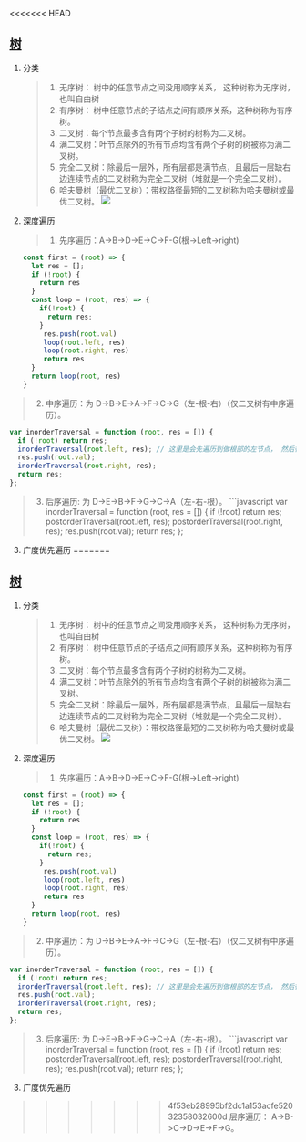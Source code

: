 <<<<<<< HEAD
## [树](https://mp.weixin.qq.com/s/pQ-YcY0KBezLNMPSMCoAmg)
1. 分类
   > 1. 无序树： 树中的任意节点之间没用顺序关系， 这种树称为无序树，也叫自由树
   > 2. 有序树： 树中任意节点的子结点之间有顺序关系，这种树称为有序树。
   > 3. 二叉树：每个节点最多含有两个子树的树称为二叉树。
   > 4. 满二叉树：叶节点除外的所有节点均含有两个子树的树被称为满二叉树。
   > 5. 完全二叉树：除最后一层外，所有层都是满节点，且最后一层缺右边连续节点的二叉树称为完全二叉树（堆就是一个完全二叉树）。
   > 6. 哈夫曼树（最优二叉树）：带权路径最短的二叉树称为哈夫曼树或最优二叉树。
![](https://mmbiz.qpic.cn/mmbiz_png/ndgH50E7pIoAvJlib4f4lvae67jul6t2Djpvxzps2lGoVk0IA4bFFQ1OCal46LnHuRMsu7Dvw7e1WzYkZyl0gtA/640?wx_fmt=png&wxfrom=5&wx_lazy=1&wx_co=1)
2. 深度遍历
   > 1. 先序遍历：A->B->D->E->C->F-G(根->Left->right)
   ```javascript
   const first = (root) => {
     let res = [];
     if (!root) {
       return res
     }
     const loop = (root, res) => {
       if(!root) {
         return res;
       }
        res.push(root.val)
        loop(root.left, res)
        loop(root.right, res)
        return res
     }
     return loop(root, res)
   }
   ```
  > 2. 中序遍历：为 D->B->E->A->F->C->G（左-根-右）（仅二叉树有中序遍历）。
  ```javascript
  var inorderTraversal = function (root, res = []) {
    if (!root) return res;
    inorderTraversal(root.left, res); // 这里是会先遍历到做根部的左节点， 然后往上
    res.push(root.val);
    inorderTraversal(root.right, res);
    return res;
  };
  ```
  > 3. 后序遍历: 为 D->E->B->F->G->C->A（左-右-根）。
    ```javascript
  var inorderTraversal = function (root, res = []) {
    if (!root) return res;
    postorderTraversal(root.left, res);
    postorderTraversal(root.right, res);
    res.push(root.val);
    return res;
  };

3. 广度优先遍历
=======
## [树](https://mp.weixin.qq.com/s/pQ-YcY0KBezLNMPSMCoAmg)
1. 分类
   > 1. 无序树： 树中的任意节点之间没用顺序关系， 这种树称为无序树，也叫自由树
   > 2. 有序树： 树中任意节点的子结点之间有顺序关系，这种树称为有序树。
   > 3. 二叉树：每个节点最多含有两个子树的树称为二叉树。
   > 4. 满二叉树：叶节点除外的所有节点均含有两个子树的树被称为满二叉树。
   > 5. 完全二叉树：除最后一层外，所有层都是满节点，且最后一层缺右边连续节点的二叉树称为完全二叉树（堆就是一个完全二叉树）。
   > 6. 哈夫曼树（最优二叉树）：带权路径最短的二叉树称为哈夫曼树或最优二叉树。
![](https://mmbiz.qpic.cn/mmbiz_png/ndgH50E7pIoAvJlib4f4lvae67jul6t2Djpvxzps2lGoVk0IA4bFFQ1OCal46LnHuRMsu7Dvw7e1WzYkZyl0gtA/640?wx_fmt=png&wxfrom=5&wx_lazy=1&wx_co=1)
2. 深度遍历
   > 1. 先序遍历：A->B->D->E->C->F-G(根->Left->right)
   ```javascript
   const first = (root) => {
     let res = [];
     if (!root) {
       return res
     }
     const loop = (root, res) => {
       if(!root) {
         return res;
       }
        res.push(root.val)
        loop(root.left, res)
        loop(root.right, res)
        return res
     }
     return loop(root, res)
   }
   ```
  > 2. 中序遍历：为 D->B->E->A->F->C->G（左-根-右）（仅二叉树有中序遍历）。
  ```javascript
  var inorderTraversal = function (root, res = []) {
    if (!root) return res;
    inorderTraversal(root.left, res); // 这里是会先遍历到做根部的左节点， 然后往上
    res.push(root.val);
    inorderTraversal(root.right, res);
    return res;
  };
  ```
  > 3. 后序遍历: 为 D->E->B->F->G->C->A（左-右-根）。
    ```javascript
  var inorderTraversal = function (root, res = []) {
    if (!root) return res;
    postorderTraversal(root.left, res);
    postorderTraversal(root.right, res);
    res.push(root.val);
    return res;
  };

3. 广度优先遍历
>>>>>>> 4f53eb28995bf2dc1a153acfe52032358032600d
   > 层序遍历：  A->B->C->D->E->F->G。